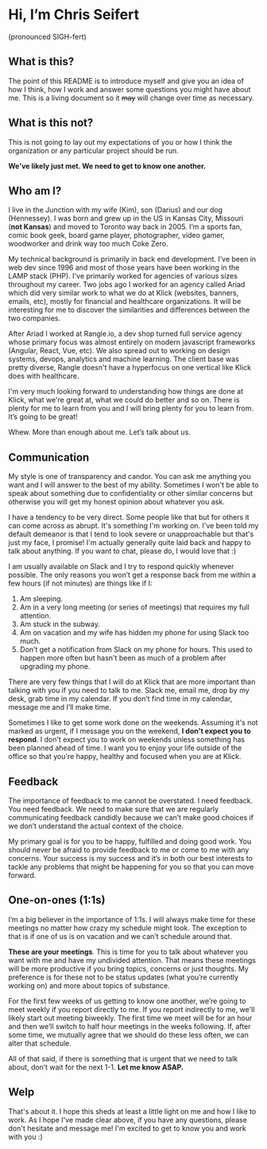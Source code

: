 # Hi, I’m Chris Seifert
(pronounced SIGH-fert)
	
## What is this?
The point of this README is to introduce myself and give you an idea of how I think, how I work and answer some questions you might have about me. This is a living document so it ~~may~~ will change over time as necessary.

## What is this not?
This is not going to lay out my expectations of you or how I think the organization or any particular project should be run.

**We've likely just met. We need to get to know one another.**

## Who am I?
I live in the Junction with my wife (Kim), son (Darius) and our dog (Hennessey). I was born and grew up in the US in Kansas City, Missouri (**not Kansas**)  and moved to Toronto way back in 2005. I’m a sports fan, comic book geek, board game player, photographer, video gamer, woodworker and drink way too much Coke Zero.

My technical background is primarily in back end development. I’ve been in web dev since 1996 and most of those years have been working in the LAMP stack (PHP). I've primarily worked for agencies of various sizes throughout my career. Two jobs ago I worked for an agency called Ariad which did very similar work to what we do at Klick (websites, banners, emails, etc), mostly for financial and healthcare organizations. It will be interesting for me to discover the similarities and differences between the two companies.

After Ariad I worked at Rangle.io, a dev shop turned full service agency whose primary focus was almost entirely on modern javascript frameworks (Angular, React, Vue, etc). We also spread out to working on design systems, devops, analytics and machine learning. The client base was pretty diverse, Rangle doesn't have a hyperfocus on one vertical like Klick does with healthcare.

I'm very much looking forward to understanding how things are done at Klick, what we're great at, what we could do better and so on. There is plenty for me to learn from you and I will bring plenty for you to learn from. It’s going to be great!

Whew. More than enough about me. Let’s talk about us.

## Communication
My style is one of transparency and candor. You can ask me anything you want and I will answer to the best of my ability. Sometimes I won't be able to speak about something due to confidentiality or other similar concerns but otherwise you will get my honest opinion about whatever you ask. 

I have a tendency to be very direct. Some people like that but for others it can come across as abrupt. It's something I'm working on. I've been told my default demeanor is that I tend to look severe or unapproachable but that's just my face, I promise! I'm actually generally quite laid back and happy to talk about anything. If you want to chat, please do, I would love that :)

I am usually available on Slack and I try to respond quickly whenever possible. The only reasons you won’t get a response back from me within a few hours (if not minutes) are things like if I:

  1. Am sleeping.
  2. Am in a very long meeting (or series of meetings) that requires my full attention.
  3. Am stuck in the subway.
  4. Am on vacation and my wife has hidden my phone for using Slack too much.
  5. Don’t get a notification from Slack on my phone for hours. This used to happen more often but hasn't been as much of a problem after upgrading my phone.

There are very few things that I will do at Klick that are more important than talking with you if you need to talk to me. Slack me, email me, drop by my desk, grab time in my calendar. If you don’t find time in my calendar, message me and I’ll make time.

Sometimes I like to get some work done on the weekends. Assuming it's not marked as urgent, if I message you on the weekend, **I don't expect you to respond**. I don't expect you to work on weekends unless something has been planned ahead of time. I want you to enjoy your life outside of the office so that you're happy, healthy and focused when you are at Klick.

## Feedback
The importance of feedback to me cannot be overstated. I need feedback. You need feedback. We need to make sure that we are regularly communicating feedback candidly because we can’t make good choices if we don’t understand the actual context of the choice.

My primary goal is for you to be happy, fulfilled and doing good work. You should never be afraid to provide feedback to me or come to me with any concerns. Your success is my success and it’s in both our best interests to tackle any problems that might be happening for you so that you can move forward.

## One-on-ones (1:1s)
I’m a big believer in the importance of 1:1s. I will always make time for these meetings no matter how crazy my schedule might look.  The exception to that is if one of us is on vacation and we can’t schedule around that.

**These are your meetings**. This is time for you to talk about whatever you want with me and have my undivided attention. That means these meetings will be more productive if you bring topics, concerns or just thoughts. My preference is for these not to be status updates (what you’re currently working on) and more about topics of substance.

For the first few weeks of us getting to know one another, we’re going to meet weekly if you report directly to me. If you report indirectly to me, we'll likely start out meeting biweekly. The first time we meet will be for an hour and then we’ll switch to half hour meetings in the weeks following. If, after some time, we mutually agree that we should do these less often, we can alter that schedule.

All of that said, if there is something that is urgent that we need to talk about, don’t wait for the next 1-1. **Let me know ASAP.**

## Welp
That's about it. I hope this sheds at least a little light on me and how I like to work. As I hope I've made clear above, if you have any questions, please don't hesitate and message me! I'm excited to get to know you and work with you :)